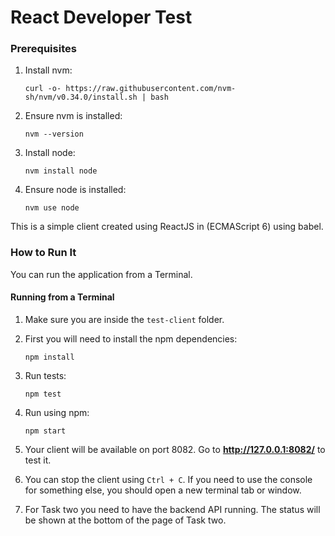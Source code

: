 React Developer Test
================

### Prerequisites


1. Install nvm:
    ```
    curl -o- https://raw.githubusercontent.com/nvm-sh/nvm/v0.34.0/install.sh | bash
    ```
2. Ensure nvm is installed:
    ```
    nvm --version
    ```
3. Install node:
    ```
    nvm install node
    ```
4. Ensure node is installed:
    ```
    nvm use node
    ```

This is a simple client created using ReactJS in (ECMAScript 6) using babel.

### How to Run It

You can run the application from a Terminal.

#### Running from a Terminal

1. Make sure you are inside the `test-client` folder.
2. First you will need to install the npm dependencies:
    ```
    npm install
    ```
3. Run tests:
    ```
    npm test
    ```
4. Run using npm:
    ```
    npm start
    ```
5. Your client will be available on port 8082. Go to **http://127.0.0.1:8082/** to test it.

6. You can stop the client using `Ctrl + C`. If you need to use the console for something else, you should open a new terminal tab or window.

7. For Task two you need to have the backend API running. The status will be shown at the bottom of the page of Task two.
